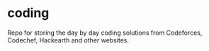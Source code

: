 # coding
Repo for storing the day by day coding solutions from Codeforces, Codechef, Hackearth and other websites.
